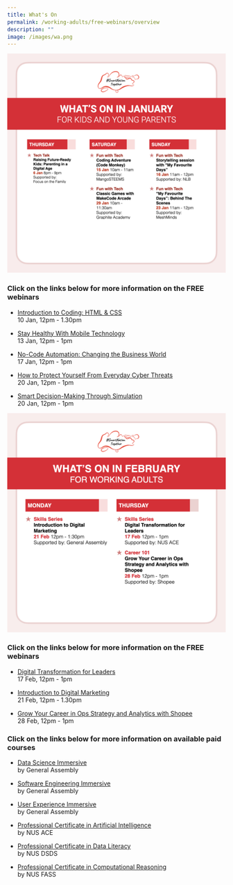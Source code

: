 ```yaml
---
title: What's On
permalink: /working-adults/free-webinars/overview
description: ""
image: /images/wa.png
---
```

![Free webinars in January for working adults](/images/snt_jan_22_kids.jpeg)

### Click on the links below for more information on the FREE webinars

* [Introduction to Coding: HTML & CSS](/working-adults/free-webinars/no-code-automation-changing-the-business-world-jan2022) <br>
10 Jan,  12pm - 1.30pm
 
* [Stay Healthy With Mobile Technology](/working-adults/free-webinars/stay-healthy-with-mobile-technology-jan2022) <br>
13 Jan,  12pm - 1pm
 
* [No-Code Automation: Changing the Business World](/working-adults/free-webinars/no-code-automation-changing-the-business-world-jan2022)<br>
 17 Jan, 12pm - 1pm  
 
* [How to Protect Yourself From Everyday Cyber Threats](/working-adults/free-webinars/protect-from-everyday-cyber-threats-jan2022) <br>
 20 Jan, 12pm - 1pm

 * [Smart Decision-Making Through Simulation](/working-adults/free-webinars/smart-decision-making-through-simulation-jan2022) <br>
 20 Jan, 12pm - 1pm
 
![Free webinars in February for working adults](/images/feb-2022/Overview-WA.png)

### Click on the links below for more information on the FREE webinars

* [ Digital Transformation for Leaders](/working-adults/free-webinars/digital-transformation-feb2022) <br>
17 Feb,  12pm - 1pm
 
* [Introduction to Digital Marketing](/working-adults/free-webinars/digital-marketing-feb2022)<br>
 21 Feb, 12pm - 1.30pm  
 
* [Grow Your Career in Ops Strategy and Analytics with Shopee](/working-adults/free-webinars/grow-your-career-feb2022) <br>
 28 Feb, 12pm - 1pm
 

### Click on the links below for more information on available paid courses

* [Data Science Immersive](/working-adults/paid-courses/ga-data-sci) <br>
 by General Assembly
 
* [Software Engineering Immersive](/working-adults/paid-courses/ga-software-eng) <br>
 by General Assembly
 
* [User Experience Immersive](/working-adults/paid-courses/ga-user-exp) <br>
 by General Assembly 
 
* [Professional Certificate in Artificial Intelligence](/working-adults/deep-dive/nus-ai) <br>
 by NUS ACE
 
* [Professional Certificate in Data Literacy](/working-adults/paid-courses/nus-data-lit) <br>
 by NUS DSDS
 
 * [Professional Certificate in Computational Reasoning](/working-adults/paid-courses/nus-cr) <br>
 by NUS FASS